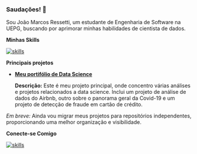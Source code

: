 ### Saudações! 👋

Sou João Marcos Ressetti, um estudante de Engenharia de Software na UEPG, buscando por aprimorar minhas habilidades de cientista de dados.

**Minhas Skills**

[![skills](https://skillicons.dev/icons?i=py,cpp&perline=2)](https://skillicons.dev)

**Principais projetos**

- **[Meu portifólio de Data Science](https://github.com/joaomr7/portfolio-data-science)**
  
  **Descrição:** Este é meu projeto principal, onde concentro várias análises e projetos relacionados a data science. Inclui um projeto de análise de dados do Airbnb, outro sobre o panorama geral da Covid-19 e um projeto de detecção de fraude em cartão de crédito.

*Em breve:* Ainda vou migrar meus projetos para repositórios independentes, proporcionando uma melhor organização e visibilidade.

**Conecte-se Comigo**

[![skills](https://skillicons.dev/icons?i=linkedin)](https://www.linkedin.com/in/joao-marcos-ressetti)
